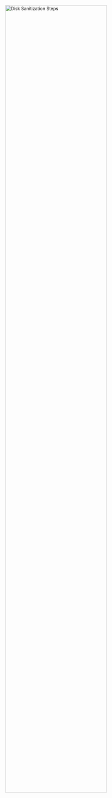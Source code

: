 






























<img src="https://i.imgur.com/1C8iiWB.png" height="80%" width="80%" alt="Disk Sanitization Steps"/>

